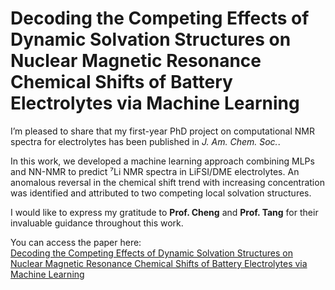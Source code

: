 # Decoding the Competing Effects of Dynamic Solvation Structures on Nuclear Magnetic Resonance Chemical Shifts of Battery Electrolytes via Machine Learning

I’m pleased to share that my first-year PhD project on computational NMR spectra for electrolytes has been published in *J. Am. Chem. Soc.*. 

In this work, we developed a machine learning approach combining MLPs and NN-NMR to predict ⁷Li NMR spectra in LiFSI/DME electrolytes. An anomalous reversal in the chemical shift trend with increasing concentration was identified and attributed to two competing local solvation structures.

I would like to express my gratitude to **Prof. Cheng** and **Prof. Tang** for their invaluable guidance throughout this work.

You can access the paper here:  
[Decoding the Competing Effects of Dynamic Solvation Structures on Nuclear Magnetic Resonance Chemical Shifts of Battery Electrolytes via Machine Learning](https://pubs.acs.org/doi/10.1021/jacs.5c02710)
